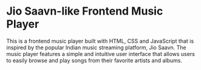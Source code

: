 # Jio Saavn-like Frontend Music Player
This is a frontend music player built with HTML, CSS and JavaScript that is inspired by the popular Indian music streaming platform, Jio Saavn. The music player features a simple and intuitive user interface that allows users to easily browse and play songs from their favorite artists and albums.